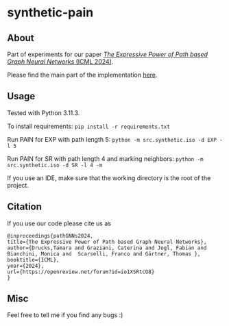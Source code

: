 # synthetic-pain

## About

Part of experiments for our paper [_The Expressive Power of Path based Graph Neural Networks_ (ICML 2024)](https://openreview.net/forum?id=io1XSRtcO8).

Please find the main part of the implementation [here](https://github.com/ocatias/ExpressivePathGNNs).

## Usage

Tested with Python 3.11.3.

To install requirements:
```pip install -r requirements.txt```

Run PAIN for EXP with path length 5:
```python -m src.synthetic.iso -d EXP -l 5```

Run PAIN for SR with path length 4 and marking neighbors:
```python -m src.synthetic.iso -d SR -l 4 -m```

If you use an IDE, make sure that the working directory is the root of the project.

## Citation

If you use our code please cite us as

```
@inproceedings{pathGNNs2024,
title={The Expressive Power of Path based Graph Neural Networks},
author={Drucks,Tamara and Graziani, Caterina and Jogl, Fabian and Bianchini, Monica and  Scarselli, Franco and Gärtner, Thomas },
booktitle={ICML},
year={2024},
url={https://openreview.net/forum?id=io1XSRtcO8}
}
```


## Misc

Feel free to tell me if you find any bugs :)
